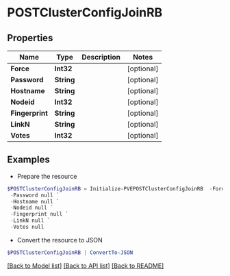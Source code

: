 # POSTClusterConfigJoinRB
## Properties

Name | Type | Description | Notes
------------ | ------------- | ------------- | -------------
**Force** | **Int32** |  | [optional] 
**Password** | **String** |  | [optional] 
**Hostname** | **String** |  | [optional] 
**Nodeid** | **Int32** |  | [optional] 
**Fingerprint** | **String** |  | [optional] 
**LinkN** | **String** |  | [optional] 
**Votes** | **Int32** |  | [optional] 

## Examples

- Prepare the resource
```powershell
$POSTClusterConfigJoinRB = Initialize-PVEPOSTClusterConfigJoinRB  -Force null `
 -Password null `
 -Hostname null `
 -Nodeid null `
 -Fingerprint null `
 -LinkN null `
 -Votes null
```

- Convert the resource to JSON
```powershell
$POSTClusterConfigJoinRB | ConvertTo-JSON
```

[[Back to Model list]](../README.md#documentation-for-models) [[Back to API list]](../README.md#documentation-for-api-endpoints) [[Back to README]](../README.md)

